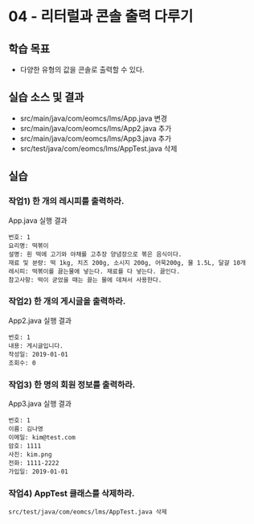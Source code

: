 # 04 - 리터럴과 콘솔 출력 다루기

## 학습 목표

- 다양한 유형의 값을 콘솔로 출력할 수 있다.

## 실습 소스 및 결과

- src/main/java/com/eomcs/lms/App.java 변경
- src/main/java/com/eomcs/lms/App2.java 추가
- src/main/java/com/eomcs/lms/App3.java 추가
- src/test/java/com/eomcs/lms/AppTest.java 삭제

## 실습

### 작업1) 한 개의 레시피를 출력하라.

App.java 실행 결과

```
번호: 1
요리명: 떡볶이
설명: 흰 떡에 고기와 야채를 고추장 양념장으로 볶은 음식이다.
재료 및 분량: 떡 1kg, 치즈 200g, 소시지 200g, 어묵200g, 물 1.5L, 달걀 10개
레시피: 떡볶이를 끓는물에 넣는다. 재료를 다 넣는다. 끓인다.
참고사항: 떡이 굳었을 때는 끓는 물에 데쳐서 사용한다. 
```


### 작업2) 한 개의 게시글을 출력하라.

App2.java 실행 결과

```
번호: 1
내용: 게시글입니다.
작성일: 2019-01-01
조회수: 0
```


### 작업3) 한 명의 회원 정보를 출력하라.

App3.java 실행 결과

```
번호: 1
이름: 김나영
이메일: kim@test.com
암호: 1111
사진: kim.png
전화: 1111-2222
가입일: 2019-01-01
```


### 작업4) AppTest 클래스를 삭제하라.

```
src/test/java/com/eomcs/lms/AppTest.java 삭제
```
